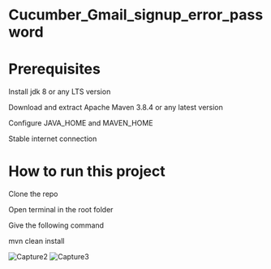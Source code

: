 # Cucumber_Gmail_signup_error_password

# Prerequisites
 Install jdk 8 or any LTS version
 
 Download and extract Apache Maven 3.8.4 or any latest version
 
 Configure JAVA_HOME and MAVEN_HOME
 
 Stable internet connection

# How to run this project
Clone the repo

Open terminal in the root folder

Give the following command



mvn clean install


![Capture2](https://user-images.githubusercontent.com/61241763/153723823-6ee2c963-198d-4bb5-9a65-3549985c12ea.PNG)
![Capture3](https://user-images.githubusercontent.com/61241763/153723832-e4b0b347-3da9-4ea1-9f33-d2f019b07435.PNG)
